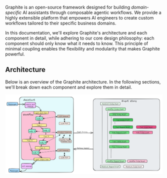 Graphite is an open-source framework designed for building *domain-specific* AI assistants through composable agentic workflows. We provide a highly extensible platform that empowers AI engineers to create custom workflows tailored to their specific business domains.

In this documentation, we'll explore Graphite's architecture and each component in detail, while adhering to our core design philosophy: each component should only know what it needs to know. This principle of minimal coupling enables the flexibility and modularity that makes Graphite powerful.

## Architecture

Below is an overview of the Graphite architecture. In the following sections, we'll break down each component and explore them in detail.

![graphite_architecture](/static/graphite_architecture.png)
